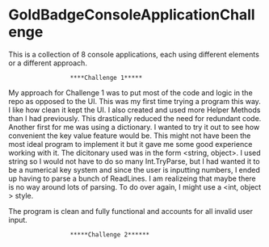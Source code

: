 # GoldBadgeConsoleApplicationChallenge

This is a collection of 8 console applications, each using different elements or a different approach.

                     ****Challenge 1*****
                     
My approach for Challenge 1 was to put most of the code and logic in the repo as opposed to the UI.  This was my first time trying a program this way.  I like how clean it kept
the UI.  I also created and used more Helper Methods than I had previously.  This drastically reduced the need for redundant code.  Another first for me was using a dictionary.
I wanted to try it out to see how convenient the key value feature would be.  This might not have been the most ideal program to implement it but it gave me some good experience
working with it.  The dicitonary used was in the form <string, object>.  I used string so I would not have to do so many Int.TryParse, but I had wanted it to be a numerical
key system and since the user is inputting numbers, I ended up having to parse a bunch of ReadLines.  I am realizeing that maybe there is no way around lots of parsing.  To
do over again, I might use a <int, object > style.  

The program is clean and fully functional and accounts for all invalid user input.  

                     *****Challenge 2******
                     
